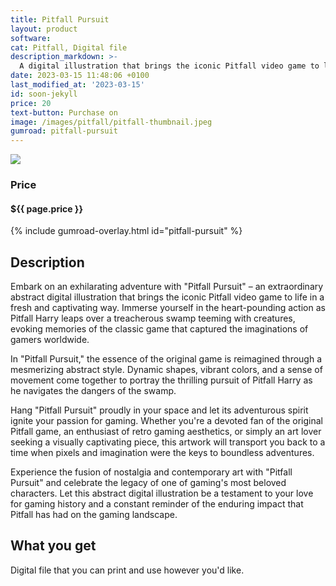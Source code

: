 ```yaml
---
title: Pitfall Pursuit
layout: product
software: 
cat: Pitfall, Digital file
description_markdown: >-
  A digital illustration that brings the iconic Pitfall video game to life.
date: 2023-03-15 11:48:06 +0100
last_modified_at: '2023-03-15'
id: soon-jekyll
price: 20
text-button: Purchase on
image: /images/pitfall/pitfall-thumbnail.jpeg
gumroad: pitfall-pursuit
---
```

<a href="https://wooley.gumroad.com/l/pitfall-pursuit" class="no-underline pv2 grow db"><img class="w-100" src="{{site.baseurl}}/images/pitfall/pitfall-mock.png"></a>

### Price
<h4 itemprop="priceCurrency" content="USD">$<span itemprop="price" content="{{ page.price }}">{{ page.price }}</span></h4>

{% include gumroad-overlay.html id="pitfall-pursuit" %}

## Description
Embark on an exhilarating adventure with "Pitfall Pursuit" – an extraordinary abstract digital illustration that brings the iconic Pitfall video game to life in a fresh and captivating way. Immerse yourself in the heart-pounding action as Pitfall Harry leaps over a treacherous swamp teeming with creatures, evoking memories of the classic game that captured the imaginations of gamers worldwide.

In "Pitfall Pursuit," the essence of the original game is reimagined through a mesmerizing abstract style. Dynamic shapes, vibrant colors, and a sense of movement come together to portray the thrilling pursuit of Pitfall Harry as he navigates the dangers of the swamp.

Hang "Pitfall Pursuit" proudly in your space and let its adventurous spirit ignite your passion for gaming. Whether you're a devoted fan of the original Pitfall game, an enthusiast of retro gaming aesthetics, or simply an art lover seeking a visually captivating piece, this artwork will transport you back to a time when pixels and imagination were the keys to boundless adventures.

Experience the fusion of nostalgia and contemporary art with "Pitfall Pursuit" and celebrate the legacy of one of gaming's most beloved characters. Let this abstract digital illustration be a testament to your love for gaming history and a constant reminder of the enduring impact that Pitfall has had on the gaming landscape.

## What you get

Digital file that you can print and use however you'd like.